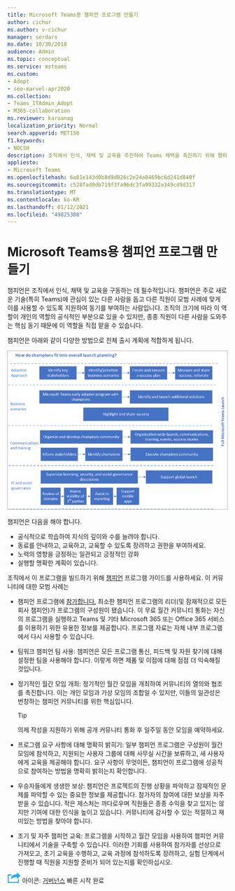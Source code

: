 ```yaml
---
title: Microsoft Teams용 챔피언 프로그램 만들기
author: cichur
ms.author: v-cichur
manager: serdars
ms.date: 10/30/2018
audience: Admin
ms.topic: conceptual
ms.service: msteams
ms.custom:
- Adopt
- seo-marvel-apr2020
ms.collection:
- Teams_ITAdmin_Adopt
- M365-collaboration
ms.reviewer: karuanag
localization_priority: Normal
search.appverid: MET150
f1.keywords:
- NOCSH
description: 조직에서 인식, 채택 및 교육을 추진하여 Teams 채택을 촉진하기 위해 챔피언 팀을 교육하는 방법을 배워보는 방법을 배워보아야 합니다.
appliesto:
- Microsoft Teams
ms.openlocfilehash: 6a81e143d0b8d9d026c2e24a0469bc6d241d840f
ms.sourcegitcommit: c528fad9db719f3fa96dc3fa99332a349cd9d317
ms.translationtype: MT
ms.contentlocale: ko-KR
ms.lasthandoff: 01/12/2021
ms.locfileid: "49825308"
---
```

# <a name="create-your-champions-program-for-microsoft-teams"></a>Microsoft Teams용 챔피언 프로그램 만들기

챔피언은 조직에서 인식, 채택 및 교육을 구동하는 데 필수적입니다. 챔피언은 주로 새로운 기술(특히 Teams)에 관심이 있는 다른 사람을 돕고 다른 직원이 모범 사례에 맞게 이를 사용할 수 있도록 지원하여 동기를 부여하는 사람입니다. 조직의 크기에 따라 이 역할이 개인의 역할의 공식적인 부분으로 있을 수 있지만, 종종 직원이 다른 사람을 도와주는 핵심 동기 때문에 이 역할을 직접 맡을 수 있습니다.

챔피언은 아래와 같이 다양한 방법으로 전체 출시 계획에 적합하게 됩니다.

![챔피언 시작 계획 일러스트레이션](media/teams-adoption-champions.png)

챔피언은 다음을 해야 합니다.

- 공식적으로 학습하여 지식의 깊이와 수를 늘려야 합니다.
- 동료를 안내하고, 교육하고, 교육할 수 있도록 장려하고 권한을 부여하세요.
- 노력의 영향을 긍정하는 일관되고 긍정적인 강화
- 실행할 명확한 계획이 있습니다.

조직에서 이 프로그램을 빌드하기 위해 [챔피언](https://go.microsoft.com/fwlink/?linkid=854665) 프로그램 가이드를 사용하세요. 이 커뮤니티에 대한 모범 사례는

- 챔피언 프로그램에 [참가합니다.](https://aka.ms/O365Champions) 최소한 챔피언 프로그램의 리더(및 잠재적으로 모든 회사 챔피언)가 프로그램의 구성원이 됐습니다. 이 무료 월간 커뮤니티 통화는 자신의 프로그램을 실행하고 Teams 및 기타 Microsoft 365 또는 Office 365 서비스를 이용하기 위한 유용한 정보를 제공합니다. 프로그램 자료는 자체 내부 프로그램에서 다시 사용할 수 있습니다.

- 팀워크 챔피언 팀 사용: 챔피언은 모든 프로그램 통신, 피드백 및 자원 찾기에 대해 설정한 팀을 사용해야 합니다.  이렇게 하면 제품 및 이점에 대해 점점 더 익숙해질 것입니다.

- 정기적인 월간 모임 개최: 정기적인 월간 모임을 개최하여 커뮤니티의 열의와 협조를 촉진합니다. 이는 개인 모임과 가상 모임의 조합일 수 있지만, 이들의 일관성은 번창하는 챔피언 커뮤니티를 위한 핵심입니다.

    > [!TIP]
    > 의제 작성을 지원하기 위해 공개 커뮤니티 통화 후 일주일 동안 모임을 예약하세요. 

- 프로그램 요구 사항에 대해 명확히 밝히기: 일부 챔피언 프로그램은 구성원이 월간 모임에 참석하고, 지원되는 사용자 그룹에 대해 사무실 시간을 보류하고, 새 사용자에게 교육을 제공해야 합니다. 요구 사항이 무엇이든, 챔피언이 프로그램에 성공적으로 참여하는 방법을 명확히 밝히는지 확인합니다.

- 우승자들에게 생생한 보상: 챔피언은 프로젝트의 진행 상황을 파악하고 잠재적인 문제를 파악할 수 있는 중요한 정보를 제공합니다. 참가자의 참여에 대한 보상을 자주 받을 수 있습니다. 작은 제스처는 까다로우며 직원들은 종종 수익을 찾고 있지는 않지만 기여에 대한 인식을 높이고 있습니다. 커뮤니티에 감사할 수 있는 적절하고 재미있는 방법을 찾아야 합니다. 

- 조기 및 자주 챔피언 교육: 프로그램을 시작하고 월간 모임을 사용하여 챔피언 커뮤니티에서 기술을 구축할 수 있습니다. 이러한 기회를 사용하여 참가자를 선상으로 가져오고, 초기 교육을 수행하고, 교육 과정에 참석하도록 장려하고, 실험 단계에서 진행할 때 직원을 지원할 준비가 되어 있는지를 확인하십시오.  

![다음 단계를 나타내는 ](media/teams-adoption-next-icon.png) 아이콘: [거버넌스](teams-adoption-governance-quick-start.md) 빠른 시작 완료

